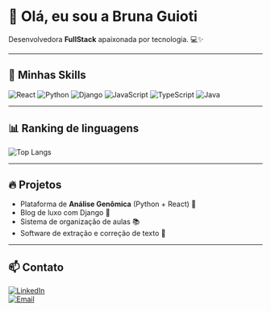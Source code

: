 
# 👋 Olá, eu sou a Bruna Guioti

Desenvolvedora **FullStack** apaixonada por tecnologia. 💻✨

---

## 🚀 Minhas Skills

![React](https://img.shields.io/badge/React-61DAFB?style=for-the-badge&logo=react&logoColor=white)
![Python](https://img.shields.io/badge/Python-3776AB?style=for-the-badge&logo=python&logoColor=white)
![Django](https://img.shields.io/badge/Django-092E20?style=for-the-badge&logo=django&logoColor=white)
![JavaScript](https://img.shields.io/badge/JavaScript-F7DF1E?style=for-the-badge&logo=javascript&logoColor=black)
![TypeScript](https://img.shields.io/badge/TypeScript-3178C6?style=for-the-badge&logo=typescript&logoColor=white)
![Java](https://img.shields.io/badge/Java-007396?style=for-the-badge&logo=java&logoColor=white)

---

## 📊 Ranking de linguagens

![Top Langs](https://github-readme-stats.vercel.app/api/top-langs/?username=bruguioti&layout=compact&theme=react)

---

## 🔥 Projetos

- Plataforma de **Análise Genômica** (Python + React) 🧬  
- Blog de luxo com Django 📰  
- Sistema de organização de aulas 📚  
- Software de extração e correção de texto 📝  

---

## 📫 Contato

[![LinkedIn](https://img.shields.io/badge/LinkedIn-0077B5?style=for-the-badge&logo=linkedin&logoColor=white)](https://www.linkedin.com/in/bruna-patricia-coutinho-868b0a275)  
[![Email](https://img.shields.io/badge/Email-D14836?style=for-the-badge&logo=gmail&logoColor=white)](mailto:brunaguioti2000@@gmail.com)
